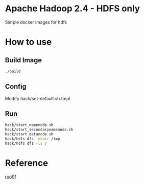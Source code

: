 # Apache Hadoop 2.4 - HDFS only

Simple docker images for hdfs


# How to use

## Build Image

```bash
./build
```

## Config

Modify hack/set-default.sh.tmpl


## Run

```bash
hack/start_namenode.sh
hack/start_secondarynamenode.sh
hack/start_datanode.sh
hack/hdfs dfs -mkdir /tmp
hack/hdfs dfs -ls /
```

# Reference

[ruo91](https://github.com/ruo91/docker-hadoop)
